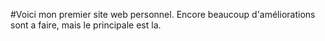 #Voici mon premier site web personnel. Encore beaucoup d'améliorations sont a faire, mais le principale est la.
